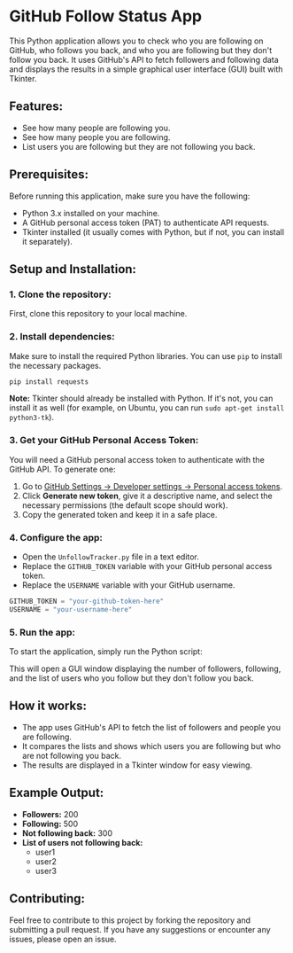 
# GitHub Follow Status App

This Python application allows you to check who you are following on GitHub, who follows you back, and who you are following but they don't follow you back. It uses GitHub's API to fetch followers and following data and displays the results in a simple graphical user interface (GUI) built with Tkinter.

## Features:
- See how many people are following you.
- See how many people you are following.
- List users you are following but they are not following you back.

## Prerequisites:
Before running this application, make sure you have the following:
- Python 3.x installed on your machine.
- A GitHub personal access token (PAT) to authenticate API requests.
- Tkinter installed (it usually comes with Python, but if not, you can install it separately).

## Setup and Installation:

### 1. Clone the repository:
First, clone this repository to your local machine.



### 2. Install dependencies:
Make sure to install the required Python libraries. You can use `pip` to install the necessary packages.

```bash
pip install requests
```

**Note:** Tkinter should already be installed with Python. If it's not, you can install it as well (for example, on Ubuntu, you can run `sudo apt-get install python3-tk`).

### 3. Get your GitHub Personal Access Token:
You will need a GitHub personal access token to authenticate with the GitHub API. To generate one:
1. Go to [GitHub Settings → Developer settings → Personal access tokens](https://github.com/settings/tokens).
2. Click **Generate new token**, give it a descriptive name, and select the necessary permissions (the default scope should work).
3. Copy the generated token and keep it in a safe place.

### 4. Configure the app:
- Open the `UnfollowTracker.py` file in a text editor.
- Replace the `GITHUB_TOKEN` variable with your GitHub personal access token.
- Replace the `USERNAME` variable with your GitHub username.

```python
GITHUB_TOKEN = "your-github-token-here"
USERNAME = "your-username-here"
```

### 5. Run the app:
To start the application, simply run the Python script:


This will open a GUI window displaying the number of followers, following, and the list of users who you follow but they don't follow you back.

## How it works:
- The app uses GitHub's API to fetch the list of followers and people you are following.
- It compares the lists and shows which users you are following but who are not following you back.
- The results are displayed in a Tkinter window for easy viewing.

## Example Output:
- **Followers:** 200
- **Following:** 500
- **Not following back:** 300
- **List of users not following back:**
    - user1
    - user2
    - user3

## Contributing:
Feel free to contribute to this project by forking the repository and submitting a pull request. If you have any suggestions or encounter any issues, please open an issue.

